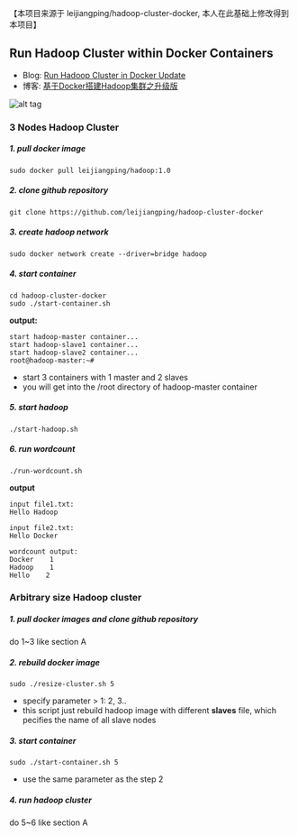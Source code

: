 
【本项目来源于 leijiangping/hadoop-cluster-docker, 本人在此基础上修改得到本项目】
## Run Hadoop Cluster within Docker Containers

- Blog: [Run Hadoop Cluster in Docker Update](http://leijiangping.com/2016/06/26/hadoop-cluster-docker-update-english/)
- 博客: [基于Docker搭建Hadoop集群之升级版](http://leijiangping.com/2016/06/12/160612-hadoop-cluster-docker-update/)


![alt tag](https://raw.githubusercontent.com/leijiangping/hadoop-cluster-docker/master/hadoop-cluster-docker.png)


### 3 Nodes Hadoop Cluster

##### 1. pull docker image

```
sudo docker pull leijiangping/hadoop:1.0
```

##### 2. clone github repository

```
git clone https://github.com/leijiangping/hadoop-cluster-docker
```

##### 3. create hadoop network

```
sudo docker network create --driver=bridge hadoop
```

##### 4. start container

```
cd hadoop-cluster-docker
sudo ./start-container.sh
```

**output:**

```
start hadoop-master container...
start hadoop-slave1 container...
start hadoop-slave2 container...
root@hadoop-master:~# 
```
- start 3 containers with 1 master and 2 slaves
- you will get into the /root directory of hadoop-master container

##### 5. start hadoop

```
./start-hadoop.sh
```

##### 6. run wordcount

```
./run-wordcount.sh
```

**output**

```
input file1.txt:
Hello Hadoop

input file2.txt:
Hello Docker

wordcount output:
Docker    1
Hadoop    1
Hello    2
```

### Arbitrary size Hadoop cluster

##### 1. pull docker images and clone github repository

do 1~3 like section A

##### 2. rebuild docker image

```
sudo ./resize-cluster.sh 5
```
- specify parameter > 1: 2, 3..
- this script just rebuild hadoop image with different **slaves** file, which pecifies the name of all slave nodes


##### 3. start container

```
sudo ./start-container.sh 5
```
- use the same parameter as the step 2

##### 4. run hadoop cluster 

do 5~6 like section A

